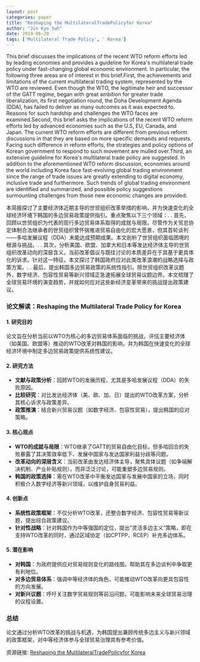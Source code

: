 ```yaml
---
layout: post
categories: paper
title: "Reshaping the MultilateralTradePolicyfor Korea"
author: "Jin Kyo Suh"
date: 2019-06-20
tags: ['Multilateral Trade Policy', ' Korea']
---
```


This brief discusses the implications of the recent WTO reform efforts led by leading economies and provides a guideline for Korea's multilateral trade policy under fast-changing global economic environment. In particular, the following three areas are of interest in this brief.First, the achievements and limitations of the current multilateral trading system, represented by the WTO are reviewed. Even though the WTO, the legitimate heir and successor of the GATT regime, began with great ambition for greater trade liberalization, its first negotiation round, the Doha Development Agenda (DDA), has failed to deliver as many outcomes as it was expected to. Reasons for such hardship and challenges the WTO faces are examined.Second, this brief asks the implications of the recent WTO reform efforts led by advanced economies such as the U.S, EU, Canada, and Japan. The current WTO reform efforts are different from previous reform discussions in that they are based on more specific demands and requests. Facing such difference in reform efforts, the strategies and policy options of Korean government to respond to such movement are mulled over.Third, an extensive guideline for Korea's multilateral trade policy are suggested. In addition to the aforementioned WTO reform discussion, economies around the world including Korea face fast-evolving global trading environment since the range of trade issues are greatly extending to digital economy, inclusive trade and furthermore. Such trends of global trading environment are identified and summarized, and possible policy suggestions surmounting challenges from those new economic changes are provided.

本简报探讨了主要经济体近期主导的世贸组织改革举措的影响，并为快速变化的全球经济环境下韩国的多边贸易政策提供指引。重点聚焦以下三个领域：. . 首先，回顾以世贸组织为代表的现行多边贸易体系取得的成就与局限。尽管作为关贸总协定体制合法继承者的世贸组织曾怀揣推进贸易自由化的宏大愿景，但其首轮谈判——多哈发展议程（DDA）未能达成预期成果。本文剖析了世贸组织面临困境的根源与挑战。. . 其次，分析美国、欧盟、加拿大和日本等发达经济体主导的世贸组织改革动向的深层含义。当前改革倡议与既往讨论的本质差异在于其基于更具体化的诉求。针对这一特征，本文探讨了韩国政府应对此类改革浪潮的战略选择与政策方案。. . 最后，提出韩国多边贸易政策的系统性指引。除世贸组织改革议题外，数字经济、包容性贸易等新兴领域正急速拓展全球贸易议题边界。本文梳理了全球贸易环境的演变趋势，并就如何应对这些新经济变革带来的挑战提出政策建议。

### **论文解读：Reshaping the Multilateral Trade Policy for Korea**  

#### **1. 研究目的**  
论文旨在分析当前以WTO为核心的多边贸易体系面临的挑战，评估主要经济体（如美国、欧盟等）推动的WTO改革对韩国的影响，并为韩国在快速变化的全球经济环境中制定多边贸易政策提供系统性建议。  

#### **2. 研究方法**  
- **文献与政策分析**：回顾WTO的发展历程，尤其是多哈发展议程（DDA）的失败原因。  
- **比较研究**：对比发达经济体（美、欧、加、日）提出的WTO改革方案，分析其核心诉求与政策差异。  
- **政策推演**：结合新兴贸易议题（如数字经济、包容性贸易），提出韩国的应对策略。  

#### **3. 核心观点**  
- **WTO的成就与局限**：WTO继承了GATT的贸易自由化目标，但多哈回合的失败暴露了其决策效率低下、发展中国家与发达国家利益分歧等问题。  
- **改革动向的深层含义**：当前改革由发达经济体主导，聚焦具体议题（如争端解决机制、产业补贴规则），而非泛泛讨论，可能重塑多边贸易规则。  
- **韩国的政策选择**：需在WTO改革中平衡发达国家与发展中国家的立场，同时积极介入数字经济等新兴领域，以维护自身贸易利益。  

#### **4. 创新点**  
- **系统性政策框架**：不仅分析WTO改革，还整合数字经济、包容性贸易等新议题，提出综合政策建议。  
- **针对性战略**：针对韩国作为中等强国的定位，提出“灵活多边主义”策略，即在支持WTO改革的同时，通过区域协定（如CPTPP、RCEP）补充多边体系。  

#### **5. 潜在影响**  
- **对韩国**：为政府提供应对贸易规则变化的路线图，帮助其在多边谈判中争取更有利地位。  
- **对多边贸易体系**：强调中等经济体的角色，可能推动WTO改革向更具包容性的方向发展。  
- **对新兴议题**：呼吁关注数字贸易规则等前沿问题，可能影响未来全球贸易治理的议程设置。  

### **总结**  
论文通过分析WTO改革的挑战与机遇，为韩国提出兼顾传统多边主义与新兴领域的政策框架，对中等经济体参与全球贸易治理具有参考价值。

资源链接: [Reshaping the MultilateralTradePolicyfor Korea](https://papers.ssrn.com/sol3/papers.cfm?abstract_id=3407221)
